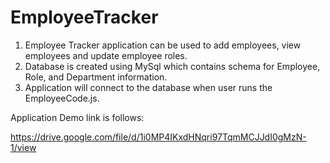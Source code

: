 # EmployeeTracker

1. Employee Tracker application can be used to add employees, view employees and update employee roles.
2. Database is created using MySql which contains schema for Employee, Role, and Department information.
3. Application will connect to the database when user runs the EmployeeCode.js.

Application Demo link is follows:

https://drive.google.com/file/d/1i0MP4IKxdHNqri97TqmMCJJdI0gMzN-1/view
